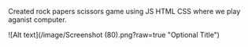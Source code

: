 Created rock papers scissors game using JS HTML CSS where we play aganist computer.

![Alt text](/image/Screenshot (80).png?raw=true "Optional Title")
